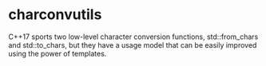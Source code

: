# charconvutils
C++17 sports two low-level character conversion functions,  std::from_chars and std::to_chars, but they have a usage model that can be easily improved using the power of templates.

